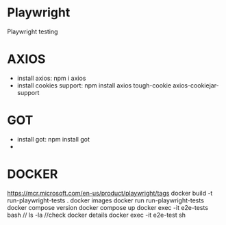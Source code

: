# Playwright
Playwright testing
# AXIOS
- install axios: npm i axios
- install cookies support: npm install axios tough-cookie axios-cookiejar-support

# GOT
- install got: npm install got
- 
# DOCKER
https://mcr.microsoft.com/en-us/product/playwright/tags
docker build -t run-playwright-tests .
docker images
docker run run-playwright-tests
docker compose version
docker compose up
docker exec -it e2e-tests bash // ls -la //check docker details
docker exec -it e2e-test sh 
